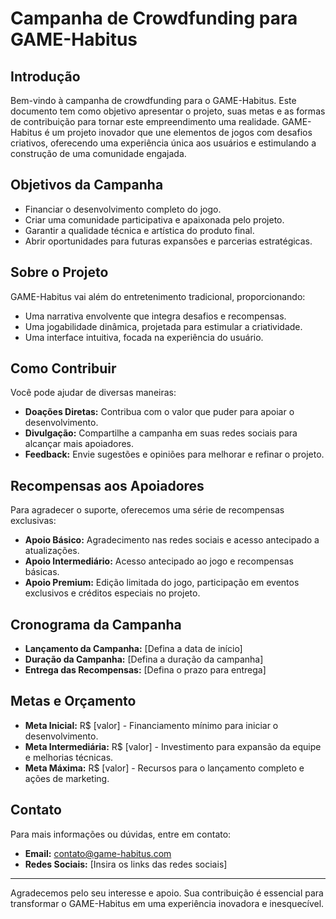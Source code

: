 # Campanha de Crowdfunding para GAME-Habitus

## Introdução

Bem-vindo à campanha de crowdfunding para o GAME-Habitus. Este documento tem como objetivo apresentar o projeto, suas metas e as formas de contribuição para tornar este empreendimento uma realidade. GAME-Habitus é um projeto inovador que une elementos de jogos com desafios criativos, oferecendo uma experiência única aos usuários e estimulando a construção de uma comunidade engajada.

## Objetivos da Campanha

- Financiar o desenvolvimento completo do jogo.
- Criar uma comunidade participativa e apaixonada pelo projeto.
- Garantir a qualidade técnica e artística do produto final.
- Abrir oportunidades para futuras expansões e parcerias estratégicas.

## Sobre o Projeto

GAME-Habitus vai além do entretenimento tradicional, proporcionando:
- Uma narrativa envolvente que integra desafios e recompensas.
- Uma jogabilidade dinâmica, projetada para estimular a criatividade.
- Uma interface intuitiva, focada na experiência do usuário.

## Como Contribuir

Você pode ajudar de diversas maneiras:
- **Doações Diretas:** Contribua com o valor que puder para apoiar o desenvolvimento.
- **Divulgação:** Compartilhe a campanha em suas redes sociais para alcançar mais apoiadores.
- **Feedback:** Envie sugestões e opiniões para melhorar e refinar o projeto.

## Recompensas aos Apoiadores

Para agradecer o suporte, oferecemos uma série de recompensas exclusivas:
- **Apoio Básico:** Agradecimento nas redes sociais e acesso antecipado a atualizações.
- **Apoio Intermediário:** Acesso antecipado ao jogo e recompensas básicas.
- **Apoio Premium:** Edição limitada do jogo, participação em eventos exclusivos e créditos especiais no projeto.

## Cronograma da Campanha

- **Lançamento da Campanha:** [Defina a data de início]
- **Duração da Campanha:** [Defina a duração da campanha]
- **Entrega das Recompensas:** [Defina o prazo para entrega]

## Metas e Orçamento

- **Meta Inicial:** R$ [valor] - Financiamento mínimo para iniciar o desenvolvimento.
- **Meta Intermediária:** R$ [valor] - Investimento para expansão da equipe e melhorias técnicas.
- **Meta Máxima:** R$ [valor] - Recursos para o lançamento completo e ações de marketing.

## Contato

Para mais informações ou dúvidas, entre em contato:
- **Email:** contato@game-habitus.com
- **Redes Sociais:** [Insira os links das redes sociais]

---

Agradecemos pelo seu interesse e apoio. Sua contribuição é essencial para transformar o GAME-Habitus em uma experiência inovadora e inesquecível.